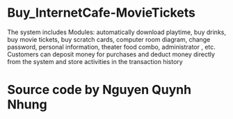 # Buy_InternetCafe-MovieTickets
The system includes Modules: automatically download playtime, buy drinks, buy movie tickets, buy scratch cards, computer room diagram, change password, personal information, theater food combo, administrator , etc. Customers can deposit money for purchases and deduct money directly from the system and store activities in the transaction history
 # Source code by Nguyen Quynh Nhung
